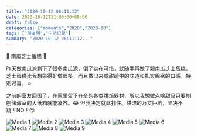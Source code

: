 ```yaml
---
title: "2020-10-12 06:11:12"
date: 2020-10-12T11:00:00+08:00
draft: false
categories: ["moments","2020","2020-10"]
tags: ["朋友圈","生活记录"]
summary: "2020-10-12 06:11:12..."
---
```


🎃 南瓜芝士蛋糕 🍰

昨天做南瓜派剩下了很多南瓜泥，倒了实在可惜，就随手再做了颗南瓜芝士蛋糕。芝士蛋糕比我想象得好做很多，而且做出来咸甜适中的味道和扎实绵密的口感，特别讨喜。☺️

之前的室友回国了，在家里留下齐全的各类烘焙器材，所以我想做点啥甜品只要刨刨储藏室的大纸箱就能凑齐。😂 但我决定就此打住。烘焙的万丈巨坑，坚决不跳！NO！😏

![Media 1](/Moments/photos/2020-10-12/202010120611120.jpg)
![Media 2](/Moments/photos/2020-10-12/202010120611121.jpg)
![Media 3](/Moments/photos/2020-10-12/202010120611122.jpg)
![Media 4](/Moments/photos/2020-10-12/202010120611123.jpg)
![Media 5](/Moments/photos/2020-10-12/202010120611124.jpg)
![Media 6](/Moments/photos/2020-10-12/202010120611125.jpg)
![Media 7](/Moments/photos/2020-10-12/202010120611126.jpg)
![Media 8](/Moments/photos/2020-10-12/202010120611127.jpg)
![Media 9](/Moments/photos/2020-10-12/202010120611128.jpg)

